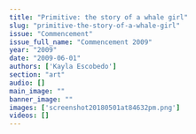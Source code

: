 ```yaml
---
title: "Primitive: the story of a whale girl"
slug: "primitive-the-story-of-a-whale-girl"
issue: "Commencement"
issue_full_name: "Commencement 2009"
year: "2009"
date: "2009-06-01"
authors: ['Kayla Escobedo']
section: "art"
audio: []
main_image: ""
banner_image: ""
images: ['screenshot20180501at84632pm.png']
videos: []
---
```


